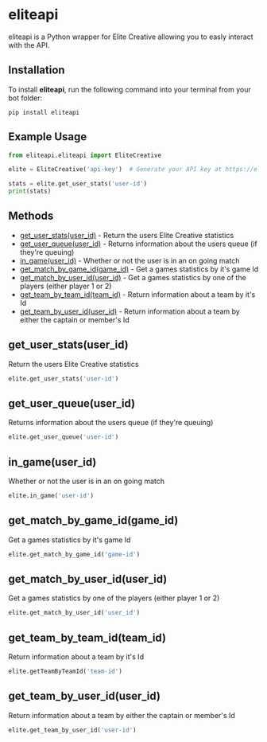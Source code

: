 # eliteapi

eliteapi is a Python wrapper for Elite Creative allowing you to easly interact with the API.

## Installation
To install **eliteapi**, run the following command into your terminal from your bot folder:

```
pip install eliteapi
```

## Example Usage

```py
from eliteapi.eliteapi import EliteCreative

elite = EliteCreative('api-key')  # Generate your API key at https://elitescrims.xyz/developer

stats = elite.get_user_stats('user-id')
print(stats)
```

## Methods

* [get_user_stats(user_id)](#get_user_statsuser_id) - Return the users Elite Creative statistics
* [get_user_queue(user_id)](#get_user_queueuser_id) - Returns information about the users queue (if they're queuing)
* [in_game(user_id)](#in_gameuser_id) - Whether or not the user is in an on going match
* [get_match_by_game_id(game_id)](#get_match_by_game_idgame_id) - Get a games statistics by it's game Id
* [get_match_by_user_id(user_id)](#get_match_by_user_iduser_id) - Get a games statistics by one of the players (either player 1 or 2)
* [get_team_by_team_id(team_id)](#get_team_by_team_idteam_id) - Return information about a team by it's Id
* [get_team_by_user_id(user_id)](#get_team_by_user_iduser_id) - Return information about a team by either the captain or member's Id

## get_user_stats(user_id)
Return the users Elite Creative statistics
```py
elite.get_user_stats('user-id')
```

## get_user_queue(user_id)
Returns information about the users queue (if they're queuing)
```py
elite.get_user_queue('user-id')
```

## in_game(user_id)
Whether or not the user is in an on going match
```py
elite.in_game('user-id')
```

## get_match_by_game_id(game_id)
Get a games statistics by it's game Id
```py
elite.get_match_by_game_id('game-id')
```

## get_match_by_user_id(user_id)
Get a games statistics by one of the players (either player 1 or 2)
```py
elite.get_match_by_user_id('user_id')
```

## get_team_by_team_id(team_id)
Return information about a team by it's Id
```py
elite.getTeamByTeamId('team-id')
```

## get_team_by_user_id(user_id)
Return information about a team by either the captain or member's Id
```py
elite.get_team_by_user_id('user-id')
```
